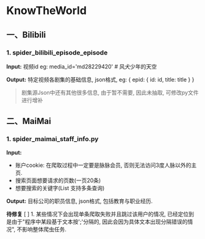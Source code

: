 # KnowTheWorld

## 一、Bilibili

### 1. spider_bilibili_episode_episode

**Input:** 视频id eg: media_id='md28229420' # 风犬少年的天空

**Output:** 特定视频各剧集的基础信息, json格式, eg: { epid: { id: id, title: title } }
> 剧集源Json中还有其他很多信息, 由于暂不需要, 因此未抽取, 可修改py文件进行增补

## 二、MaiMai

### 1. spider_maimai_staff_info.py

**Input:**
  * 账户cookie: 在爬取过程中一定要是脉脉会员, 否则无法访问3度人脉以外的主页.
  * 搜索页面想要请求的页数(一页20条)
  * 想要搜索的关键字(List 支持多条查询)

**Output:** 目标公司的职员信息, json格式, 包括教育与职业经历.

**待修复**
 [ ] 1. 某些情况下会出现单条爬取失败并且跳过该用户的情况, 已经定位到是由于"程序中某段基于文本按';'分隔的, 因此会因为具体文本出现分隔错误的情况", 不影响整体爬虫任务.
